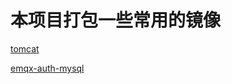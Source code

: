 # 本项目打包一些常用的镜像


[tomcat](./images/tomcat/indroduce.md)

[emqx-auth-mysql](./images/emqx-auth-mysql/indroduce.md)